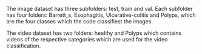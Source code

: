 The image dataset has three subfolders: test, train and val. Each subfolder has four folders: Barrett_s, Esophagitis, Ulcerative-colitis and Polyps, which are the four classes which the code classifiest the images.

The video dataset has two folders: healthy and Polyps which contains videos of the respective categories which are used for the video classification.
